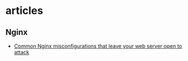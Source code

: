 # articles

## Nginx
 * [Common Nginx misconfigurations that leave your web server open to attack](https://blog.detectify.com/2020/11/10/common-nginx-misconfigurations/)

